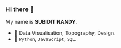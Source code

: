 ### Hi there 👋
My name is **SUBIDIT NANDY**.

- 🫶 Data Visualisation, Topography, Design. 
- 🧠 `Python`, `JavaScript`, `SQL`.


<!--
Here are some ideas about me:
- 🌱 
- 🌱 Languages: `SQL`, `Swift`, `Python` & `JavaScript`.
- 👯 I’m looking to collaborate on project documetations.
- 🤔 I’m looking for help with Data Visualisation.
- 😄 Pronouns: He/Him.
- ⚡ Fun fact: I like fonts, flags and films.


**subidit/subidit** is a ✨ _special_ ✨ repository because its `README.md` (this file) appears on your GitHub profile.

Here are some ideas to get you started:

- 🔭 I’m currently working on ...
- 🌱 I’m currently learning ...
- 👯 I’m looking to collaborate on ...
- 🤔 I’m looking for help with ...
- 💬 Ask me about ...
- 📫 How to reach me: ...
- 😄 Pronouns: ...
- ⚡ Fun fact: ...

![](https://picsum.photos/1400/400)

![image](https://user-images.githubusercontent.com/6633808/160689302-3fe5e5d4-ba24-4525-8ed1-a8351ccbc0ef.png)

<img src="fireworks.svg" align="right" height="250">
-->
